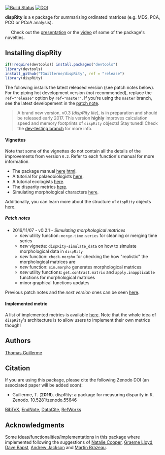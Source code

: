 [![Build Status](https://travis-ci.org/TGuillerme/dispRity.svg?branch=release)](https://travis-ci.org/TGuillerme/dispRity)
[![DOI](https://zenodo.org/badge/DOI/10.5281/zenodo.55646.svg)](https://doi.org/10.5281/zenodo.55646)

**dispRity** is a `R` package for summarising ordinated matrices (e.g. MDS, PCA, PCO or PCoA analysis).

<a href="https://figshare.com/articles/New_approaches_to_disparity-through-time_analysis/3437546"><img src="http://tguillerme.github.io/images/logo-FS.png" height="15" widht="15"/></a> 
Check out the [presentation](https://figshare.com/articles/New_approaches_to_disparity-through-time_analysis/3437546) or the [video](https://www.youtube.com/watch?v=ZzipKw8W8KQ) of some of the package's novelties.

## Installing dispRity
```r
if(!require(devtools)) install.packages("devtools")
library(devtools)
install_github("TGuillerme/dispRity", ref = "release")
library(dispRity)
```

The following installs the latest released version (see patch notes below). For the piping hot development version (not recommended), replace the `ref="release"` option by `ref="master"`. If you're using the `master` branch, see the latest developement in the [patch note](https://github.com/TGuillerme/dispRity/blob/master/patch_notes.md).

> A brand new version, v0.3 (*dispRity lite*), is in preparation and should be released early 2017. This version **highly** improves calculation speed and memory footprints of `dispRity` objects! Stay tuned! Check the [dev-testing branch](https://github.com/TGuillerme/dispRity/tree/dev-testing) for more info.

#### Vignettes
Note that some of the vignettes do not contain all the details of the improvements from version `0.2`. Refer to each function's manual for more information.
*  The package manual [here](https://github.com/TGuillerme/dispRity/blob/master/doc/dispRity-manual.Rmd) [html](https://github.com/TGuillerme/dispRity/blob/master/doc/dispRity-manual.html).
*  A tutorial for palaeobiologists [here](https://github.com/TGuillerme/dispRity/blob/master/doc/dispRity-palaeo-demo.Rmd).
*  A tutorial ecologists [here](https://github.com/TGuillerme/dispRity/blob/master/doc/dispRity-ecology-demo.Rmd).
*  The disparity metrics [here](https://github.com/TGuillerme/dispRity/blob/master/doc/dispRity-metrics.Rmd).
*  Simulating morphological characters [here](https://github.com/TGuillerme/dispRity/blob/master/doc/dispRity-simulate_data.Rmd).

Additionally, you can learn more about the structure of `dispRity` objects [here](https://github.com/TGuillerme/dispRity/blob/master/disparity_object.md).

##### Patch notes
* 2016/11/07 - v0.2.1 - *Simulating morphological matrices*
  * *new* utility function: `merge.time.series` for cleaning or merging time series
  * *new* vignette: `dispRity-simulate_data` on how to simulate morphological data in `dispRity`
  * *new* function: `check.morpho` for checking the how "realistic" the morphological matrices are
  * *new* function: `sim.morpho` generates morphological matrices 
  * *new* utility functions: `get.contrast.matrix` and `apply.inapplicable` functions for morphological matrices
  * minor graphical functions updates
  
Previous patch notes and the *next version* ones can be seen [here](https://github.com/TGuillerme/dispRity/blob/master/patch_notes.md).

#### Implemented metric
A list of implemented metrics is available [here](https://github.com/TGuillerme/dispRity/blob/master/doc/dispRity-metrics.Rmd). Note that the whole idea of `dispRity`'s architecture is to allow users to implement their own metrics though!

Authors
-------
[Thomas Guillerme](http://tguillerme.github.io)

Citation
-------
If you are using this package, please cite the following Zenodo DOI (an associated paper will be added soon):

* Guillerme, T. (**2016**). dispRity: a package for measuring disparity in R. Zenodo. 10.5281/zenodo.55646

 [BibTeX](https://zenodo.org/record/55646/export/hx), [EndNote](https://zenodo.org/record/55646/export/xe), [DataCite](https://zenodo.org/record/55646/export/dcite3), [RefWorks](https://zenodo.org/record/55646/export/xw)

Acknowledgments
-------
Some ideas/functionalities/implementations in this package where implemented following the suggestions of [Natalie Cooper](http://nhcooper123.github.io/), [Graeme Lloyd](http://www.graemetlloyd.com/), [Dave Bapst](http://webpages.sdsmt.edu/~dbapst/), [Andrew Jackson](http://www.tcd.ie/Zoology/research/research/theoretical/andrewjackson.php) and [Martin Brazeau](http://www.imperial.ac.uk/people/m.brazeau).
